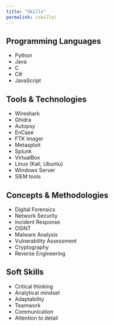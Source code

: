 ```yaml
---
title: "Skills"
permalink: /skills/
---
```


## Programming Languages
- Python
- Java
- C
- C#
- JavaScript

## Tools & Technologies
- Wireshark
- Ghidra
- Autopsy
- EnCase
- FTK Imager
- Metasploit
- Splunk
- VirtualBox
- Linux (Kali, Ubuntu)
- Windows Server
- SIEM tools

## Concepts & Methodologies
- Digital Forensics
- Network Security
- Incident Response
- OSINT
- Malware Analysis
- Vulnerability Assessment
- Cryptography
- Reverse Engineering

## Soft Skills
- Critical thinking
- Analytical mindset
- Adaptability
- Teamwork
- Communication
- Attention to detail